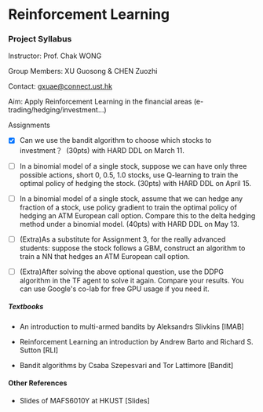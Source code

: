 # Reinforcement Learning
### Project Syllabus

Instructor: Prof. Chak WONG

Group Members: XU Guosong & CHEN Zuozhi

Contact: gxuae@connect.ust.hk

Aim: Apply Reinforcement Learning in the financial areas (e-trading/hedging/investment…)

Assignments

-   [x] Can we use the bandit algorithm to choose which stocks to investment？  (30pts) with HARD DDL on March 11.
    
-   [ ] In a binomial model of a single stock, suppose we can have only three possible actions, short 0, 0.5, 1.0 stocks, use Q-learning to train the optimal policy of hedging the stock. (30pts) with HARD DDL on April 15.
    
-   [ ] In a binomial model of a single stock, assume that we can hedge any fraction of a stock, use policy gradient to train the optimal policy of hedging an ATM European call option. Compare this to the delta hedging method under a binomial model. (40pts) with HARD DDL on May 13.
    
-   [ ] (Extra)As a substitute for Assignment 3, for the really advanced students: suppose the stock follows a GBM, construct an algorithm to train a NN that hedges an ATM European call option. 
    
-   [ ] (Extra)After solving the above optional question, use the DDPG algorithm in the TF agent to solve it again. Compare your results. You can use Google's co-lab for free GPU usage if you need it.
    

##### Textbooks

-   An introduction to multi-armed bandits by Aleksandrs Slivkins [IMAB]
    
-   Reinforcement Learning an introduction by Andrew Barto and Richard S. Sutton [RLI]
    
-   Bandit algorithms by Csaba Szepesvari and Tor Lattimore [Bandit]
    

#### Other References

-   Slides of MAFS6010Y at HKUST [Slides]
